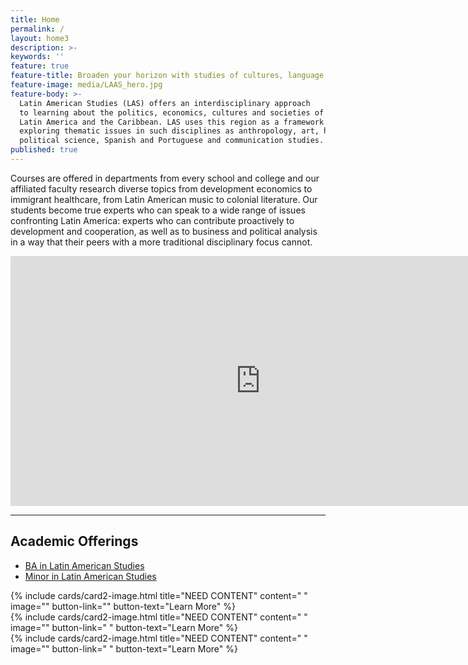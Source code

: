 ```yaml
---
title: Home
permalink: / 
layout: home3
description: >-
keywords: ''
feature: true
feature-title: Broaden your horizon with studies of cultures, language and politics in Latin America and the Caribbean.
feature-image: media/LAAS_hero.jpg
feature-body: >-
  Latin American Studies (LAS) offers an interdisciplinary approach
  to learning about the politics, economics, cultures and societies of
  Latin America and the Caribbean. LAS uses this region as a framework for
  exploring thematic issues in such disciplines as anthropology, art, history, 
  political science, Spanish and Portuguese and communication studies.
published: true  
---
```


Courses are offered in departments from every school and college and our affiliated faculty research diverse topics from development economics to immigrant healthcare, from Latin American music to colonial literature. Our students become true experts who can speak to a wide range of issues confronting Latin America: experts who can contribute proactively to development and cooperation, as well as to business and political analysis in a way that their peers with a more traditional disciplinary focus cannot.
<div align="center"><iframe width="800" height="400" src="https://www.youtube.com/embed/NIBBE9gBkUs" frameborder="0" allow="autoplay; encrypted-media" allowfullscreen></iframe></div>

___

## Academic Offerings
- [BA in Latin American Studies](http://bulletin.temple.edu/undergraduate/liberal-arts/latin-american-studies/ba-latin-american-studies/)
- [Minor in Latin American Studies](http://bulletin.temple.edu/undergraduate/liberal-arts/latin-american-studies/minor-latin-american-studies/)

<div class="row row-wide">
  <div class="col m12 l4">{% include cards/card2-image.html 
    title="NEED CONTENT" 
    content=" " 
    image="" 
    button-link="" 
    button-text="Learn More" %}
  </div>
  <div class="row row-wide">
    <div class="col m12 l4">{% include cards/card2-image.html 
      title="NEED CONTENT" 
      content=" " 
      image="" 
      button-link=" " 
      button-text="Learn More" %}
    </div>
    <div class="row row-wide">
      <div class="col m12 l4">{% include cards/card2-image.html 
        title="NEED CONTENT" 
        content=" " 
        image="" 
        button-link=" " 
        button-text="Learn More" %}
      </div>
</div>
